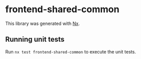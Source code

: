 # frontend-shared-common

This library was generated with [Nx](https://nx.dev).

## Running unit tests

Run `nx test frontend-shared-common` to execute the unit tests.
